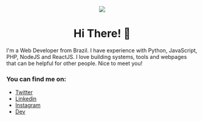 <p align="center">
<img src="https://media.giphy.com/media/3o7aCWilym9nS7Q2I0/giphy.gif" >
</p>

<h1 align="center">Hi There! 👋</h1>
<p> I'm a Web Developer from Brazil. I have experience with Python, JavaScript, PHP, NodeJS and ReactJS. I love building systems, tools and webpages that can be helpful for other people. Nice to meet you!</p>

### You can find me on:
- [Twitter](https://twitter.com/C_IMagno)
- [Linkedin](https://www.linkedin.com/in/carlos-magno-2002/)
- [Instagram](https://www.instagram.com/blayde88/)
- [Dev](https://dev.to/raymag)

